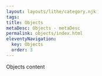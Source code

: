 ```yaml
---
layout: layouts/lithe/category.njk
tags:
title: Objects
metaDesc: Objects - metaDesc
permalink: objects/index.html
eleventyNavigation:
  key: Objects
  order: 3
---
```


Objects content

